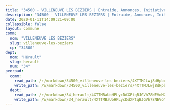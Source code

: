 ```yaml
---
title: "34500 - VILLENEUVE LES BEZIERS | Entraide, Annonces, Initiatives"
description: "34500 - VILLENEUVE LES BEZIERS | Entraide, Annonces, Initiatives"
date: 2020-01-11T14:09:21+09:00
collapsible: false
layout: commune
comm:
  nom: "VILLENEUVE LES BEZIERS"
  slug: villeneuve-les-beziers
  cp: "34500"
dept:
  nom: "Hérault"
  slug: herault
  num: "34"
peerpad:
  comm:
    read_path: /r/markdown/34500_villeneuve-les-beziers/4XTTMJLwj8dHpbr82sWuiV94cp6dksUq2KweyHM9TZLbY5D8T
    write_path: /w/markdown/34500_villeneuve-les-beziers/4XTTMJLwj8dHpbr82sWuiV94cp6dksUq2KweyHM9TZLbY5D8T-K3TgUFfQYUqffUWj4eczGh5pwKZUv8Vmeyjr8v4vgKAMTupPnxRBUgY53rnobcKUVZuA1usn3eQ7phcLDtZZQtoiaKNuf23Bo82uKqgj7ppq8RSaJYhkv9wpf5mX6L1JbadK8Qjy
  dept:
    read_path: /r/markdown/34_herault/4XTTMBaUoHPLycDdXPtqBJGVh78NEVoMZNyf8Wnh1X5DK6Ew8
    write_path: /w/markdown/34_herault/4XTTMBaUoHPLycDdXPtqBJGVh78NEVoMZNyf8Wnh1X5DK6Ew8-K3TgTd4rzWVX1F82NgGyNepGUxhqCmodCALjxNZeEdBQWQhd1NJYx1gHMW9QBLL6sN41ALXRejLsG2VetgVferfVncrvVCz47dChJvN8ouQLRMdWs4KpxKPeRYR1nspmhzdBqF8J
---
```


